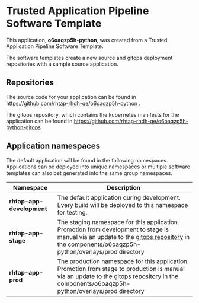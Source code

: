 # Trusted Application Pipeline Software Template

This application, **o6oaqzp5h-python**, was created from a Trusted Application Pipeline Software Template.

The software templates create a new source and gitops deployment repositories with a sample source application. 

## Repositories

The source code for your application can be found in [https://github.com/rhtap-rhdh-qe/o6oaqzp5h-python ](https://github.com/rhtap-rhdh-qe/o6oaqzp5h-python ).
 
The gitops repository, which contains the kubernetes manifests for the application can be found in 
[https://github.com/rhtap-rhdh-qe/o6oaqzp5h-python-gitops ](https://github.com/rhtap-rhdh-qe/o6oaqzp5h-python-gitops ) 

## Application namespaces 

The default application will be found in the following namespaces. Applications can be deployed into unique namespaces or multiple software templates can also bet generated into the same group namespaces.  

|  Namespace   |  Description   |  
| -------- | -------- |   
| **rhtap-app-development** | The default application during development. Every build will be deployed to this namespace for testing. | 
| **rhtap-app-stage** | The staging namespace for this application. Promotion from development to stage is manual via an update to the [gitops repository](https://github.com/rhtap-rhdh-qe/o6oaqzp5h-python-gitops ) in the components/o6oaqzp5h-python/overlays/prod directory |  
| **rhtap-app-prod** | The production namespace for this application. Promotion from stage to production is manual via an update to the [gitops repository](https://github.com/rhtap-rhdh-qe/o6oaqzp5h-python-gitops ) in the components/o6oaqzp5h-python/overlays/prod directory | 